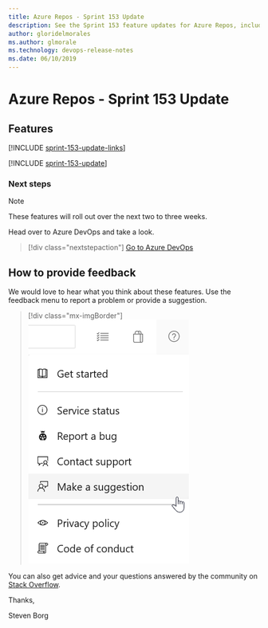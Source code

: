```yaml
---
title: Azure Repos - Sprint 153 Update
description: See the Sprint 153 feature updates for Azure Repos, including next steps.
author: gloridelmorales
ms.author: glmorale
ms.technology: devops-release-notes
ms.date: 06/10/2019
---
```


# Azure Repos - Sprint 153 Update

## Features

[!INCLUDE [sprint-153-update-links](../includes/repos/sprint-153-update-links.md)]

[!INCLUDE [sprint-153-update](../includes/repos/sprint-153-update.md)]

### Next steps

> [!NOTE]
> These features will roll out over the next two to three weeks.

Head over to Azure DevOps and take a look.

> [!div class="nextstepaction"]
> [Go to Azure DevOps](https://go.microsoft.com/fwlink/?LinkId=307137&campaign=o~msft~docs~product-vsts~release-notes)

## How to provide feedback

We would love to hear what you think about these features. Use the feedback menu to report a problem or provide a suggestion.

> [!div class="mx-imgBorder"]
> ![Make a suggestion](../../media/make-a-suggestion.png)

You can also get advice and your questions answered by the community on [Stack Overflow](https://stackoverflow.com/questions/tagged/azure-devops).

Thanks,

Steven Borg
